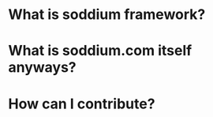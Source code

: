 What is soddium framework?
=================


What is soddium.com itself anyways?
=================


How can I contribute?
=================
